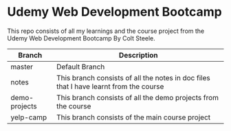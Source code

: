 # Udemy Web Development Bootcamp
This repo consists of all my learnings and the course project from the Udemy Web Development Bootcamp By Colt Steele.

Branch        | Description
--------------|--------------------------------------
master        | Default Branch
notes         | This branch consists of all the notes in doc files that I have learnt from the course
demo-projects | This branch consists of all the demo projects from the course
yelp-camp     | This branch consists of the main course project
